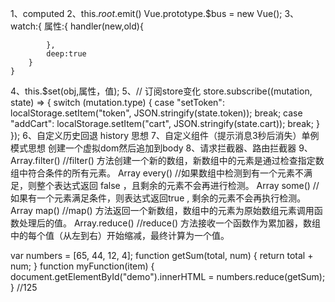 1、computed
2、this.$root.$emit()          Vue.prototype.$bus = new Vue();
3、watch:{
		属性:{
			handler(new,old){

			},
			deep:true
		}
	}
4、this.$set(obj,属性，值);
5、// 订阅store变化
  store.subscribe((mutation, state) => {
    switch (mutation.type) {
      case "setToken":
        localStorage.setItem("token", JSON.stringify(state.token));
        break;
      case "addCart":
        localStorage.setItem("cart", JSON.stringify(state.cart));
        break;
    }
  });
6、自定义历史回退 history 思想 
7、自定义组件（提示消息3秒后消失）单例模式思想 创建一个虚拟dom然后追加到body
8、请求拦截器、路由拦截器
9、Array.filter()  //filter() 方法创建一个新的数组，新数组中的元素是通过检查指定数组中符合条件的所有元素。
   Array every()   //如果数组中检测到有一个元素不满足，则整个表达式返回 false ，且剩余的元素不会再进行检测。
   Array some()    //如果有一个元素满足条件，则表达式返回true , 剩余的元素不会再执行检测。
   Array map()     //map() 方法返回一个新数组，数组中的元素为原始数组元素调用函数处理后的值。
   Array.reduce()  //reduce() 方法接收一个函数作为累加器，数组中的每个值（从左到右）开始缩减，最终计算为一个值。
   
   var numbers = [65, 44, 12, 4];
   function getSum(total, num) {
       return total + num;
   }
   function myFunction(item) {
       document.getElementById("demo").innerHTML = numbers.reduce(getSum);
   }        //125
